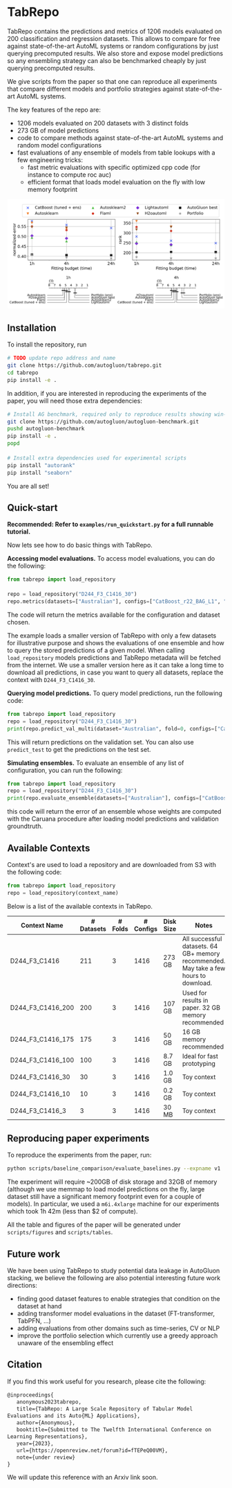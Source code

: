 # TabRepo

TabRepo contains the predictions and metrics of 1206 models evaluated on 200 classification and regression datasets. 
This allows to compare for free against state-of-the-art AutoML systems or random configurations by just querying 
precomputed results. We also store and expose model predictions so any ensembling strategy can also be benchmarked 
cheaply by just querying precomputed results.

We give scripts from the paper so that one can reproduce all experiments that compare different models and portfolio
strategies against state-of-the-art AutoML systems.

The key features of the repo are:
* 1206 models evaluated on 200 datasets with 3 distinct folds
* 273 GB of model predictions
* code to compare methods against state-of-the-art AutoML systems and random model configurations
* fast evaluations of any ensemble of models from table lookups with a few engineering tricks:
  * fast metric evaluations with specific optimized cpp code (for instance to compute roc auc)
  * efficient format that loads model evaluation on the fly with low memory footprint

![paper-figure.png](data/paper-figure.png)

 
## Installation

To install the repository, run

```bash
# TODO update repo address and name
git clone https://github.com/autogluon/tabrepo.git
cd tabrepo  
pip install -e .
```

In addition, if you are interested in reproducing the experiments of the paper, you will need those extra dependencies:

```bash
# Install AG benchmark, required only to reproduce results showing win-rate tables
git clone https://github.com/autogluon/autogluon-benchmark.git
pushd autogluon-benchmark
pip install -e .
popd

# Install extra dependencies used for experimental scripts
pip install "autorank"
pip install "seaborn"
```

You are all set!

## Quick-start

**Recommended: Refer to `examples/run_quickstart.py` for a full runnable tutorial.**

Now lets see how to do basic things with TabRepo.

**Accessing model evaluations.** To access model evaluations, you can do the following:

```python
from tabrepo import load_repository

repo = load_repository("D244_F3_C1416_30")
repo.metrics(datasets=["Australian"], configs=["CatBoost_r22_BAG_L1", "RandomForest_r12_BAG_L1"])
```

The code will return the metrics available for the configuration and dataset chosen. 

The example loads a smaller version of TabRepo with only a few datasets for illustrative purpose and shows
the evaluations of one ensemble and how to query the stored predictions of a given model.
When calling `load_repository` models predictions and TabRepo metadata will be fetched from the internet. We use a smaller version 
here as it can take a long time to download all predictions, in case you want to query all datasets, replace the context
with `D244_F3_C1416_30`.


**Querying model predictions.**
To query model predictions, run the following code:
```python
from tabrepo import load_repository
repo = load_repository("D244_F3_C1416_30")
print(repo.predict_val_multi(dataset="Australian", fold=0, configs=["CatBoost_r22_BAG_L1", "RandomForest_r12_BAG_L1"]))
```

This will return predictions on the validation set. 
You can also use `predict_test` to get the predictions on the test set.

**Simulating ensembles.**
To evaluate an ensemble of any list of configuration, you can run the following:
```python
from tabrepo import load_repository
repo = load_repository("D244_F3_C1416_30")
print(repo.evaluate_ensemble(datasets=["Australian"], configs=["CatBoost_r22_BAG_L1", "RandomForest_r12_BAG_L1"]))
```

this code will return the error of an ensemble whose weights are computed with the Caruana procedure after loading model
predictions and validation groundtruth.

## Available Contexts

Context's are used to load a repository and are downloaded from S3 with the following code:

```python
from tabrepo import load_repository
repo = load_repository(context_name)
```

Below is a list of the available contexts in TabRepo.

| Context Name      | # Datasets | # Folds | # Configs | Disk Size | Notes                     |
| ----------------- | ---------- | ------- | --------- | --------- | ------------------------- |
| D244_F3_C1416     | 211        | 3       | 1416      | 273 GB    | All successful datasets. 64 GB+ memory recommended. May take a few hours to download. |
| D244_F3_C1416_200 | 200        | 3       | 1416      | 107 GB    | Used for results in paper. 32 GB memory recommended |
| D244_F3_C1416_175 | 175        | 3       | 1416      | 50 GB     | 16 GB memory recommended |
| D244_F3_C1416_100 | 100        | 3       | 1416      | 8.7 GB    | Ideal for fast prototyping |
| D244_F3_C1416_30  | 30         | 3       | 1416      | 1.0 GB    | Toy context |
| D244_F3_C1416_10  | 10         | 3       | 1416      | 0.2 GB    | Toy context |
| D244_F3_C1416_3   | 3          | 3       | 1416      | 30 MB     | Toy context |


## Reproducing paper experiments

To reproduce the experiments from the paper, run:

```bash
python scripts/baseline_comparison/evaluate_baselines.py --expname v1
```

The experiment will require ~200GB of disk storage and 32GB of memory (although we use memmap to load model predictions
on the fly, large dataset still have a significant memory footprint even for a couple of models). In particular, we
used a `m6i.4xlarge` machine for our experiments which took 1h 42m (less than $2 of compute).

All the table and figures of the paper will be generated under `scripts/figures` and `scripts/tables`.

## Future work

We have been using TabRepo to study potential data leakage in AutoGluon stacking, we believe the following are also 
potential interesting future work directions:

* finding good dataset features to enable strategies that condition on the dataset at hand
* adding transformer model evaluations in the dataset (FT-transformer, TabPFN, ...)
* adding evaluations from other domains such as time-series, CV or NLP
* improve the portfolio selection which currently use a greedy approach unaware of the ensembling effect

## Citation

If you find this work useful for you research, please cite the following:
```
@inproceedings{
   anonymous2023tabrepo,
   title={TabRepo: A Large Scale Repository of Tabular Model Evaluations and its Auto{ML} Applications},
   author={Anonymous},
   booktitle={Submitted to The Twelfth International Conference on Learning Representations},
   year={2023},
   url={https://openreview.net/forum?id=fTEPeQ00VM},
   note={under review}
}
```

We will update this reference with an Arxiv link soon.
